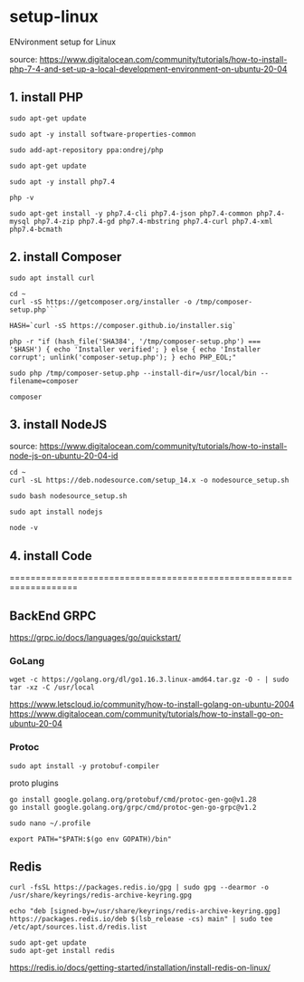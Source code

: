 # setup-linux
ENvironment setup for Linux

source: https://www.digitalocean.com/community/tutorials/how-to-install-php-7-4-and-set-up-a-local-development-environment-on-ubuntu-20-04

## 1. install PHP
```
sudo apt-get update
```
```
sudo apt -y install software-properties-common
```
```
sudo add-apt-repository ppa:ondrej/php
```
```
sudo apt-get update
```
```
sudo apt -y install php7.4
```
```
php -v
```
```
sudo apt-get install -y php7.4-cli php7.4-json php7.4-common php7.4-mysql php7.4-zip php7.4-gd php7.4-mbstring php7.4-curl php7.4-xml php7.4-bcmath
```

## 2. install Composer
```
sudo apt install curl
```
```
cd ~
curl -sS https://getcomposer.org/installer -o /tmp/composer-setup.php```
```
```
HASH=`curl -sS https://composer.github.io/installer.sig`
```
```
php -r "if (hash_file('SHA384', '/tmp/composer-setup.php') === '$HASH') { echo 'Installer verified'; } else { echo 'Installer corrupt'; unlink('composer-setup.php'); } echo PHP_EOL;"
```
```
sudo php /tmp/composer-setup.php --install-dir=/usr/local/bin --filename=composer
```
```
composer
```

## 3. install NodeJS
source: https://www.digitalocean.com/community/tutorials/how-to-install-node-js-on-ubuntu-20-04-id

```
cd ~
curl -sL https://deb.nodesource.com/setup_14.x -o nodesource_setup.sh
```
```
sudo bash nodesource_setup.sh
```
```
sudo apt install nodejs
```
```
node -v
```

## 4. install Code





===================================================================
## BackEnd GRPC
https://grpc.io/docs/languages/go/quickstart/
### GoLang
```
wget -c https://golang.org/dl/go1.16.3.linux-amd64.tar.gz -O - | sudo tar -xz -C /usr/local
```
https://www.letscloud.io/community/how-to-install-golang-on-ubuntu-2004
https://www.digitalocean.com/community/tutorials/how-to-install-go-on-ubuntu-20-04
### Protoc
```
sudo apt install -y protobuf-compiler
```
proto plugins
```
go install google.golang.org/protobuf/cmd/protoc-gen-go@v1.28
go install google.golang.org/grpc/cmd/protoc-gen-go-grpc@v1.2
```
```
sudo nano ~/.profile
```
```
export PATH="$PATH:$(go env GOPATH)/bin"
```



## Redis
```
curl -fsSL https://packages.redis.io/gpg | sudo gpg --dearmor -o /usr/share/keyrings/redis-archive-keyring.gpg

echo "deb [signed-by=/usr/share/keyrings/redis-archive-keyring.gpg] https://packages.redis.io/deb $(lsb_release -cs) main" | sudo tee /etc/apt/sources.list.d/redis.list

sudo apt-get update
sudo apt-get install redis
```
https://redis.io/docs/getting-started/installation/install-redis-on-linux/




